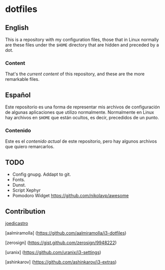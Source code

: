 # dotfiles
## English
This is a repository with my configuration files, those that in Linux normally are these files under the `$HOME` directory that are hidden and preceded by a dot.

### Content 
That's the *current content* of this repository, and these are the more remarkable files.


## Español
Este repositorio es una forma de representar mis archivos de configuración de algunas aplicaciones que utilizo normalmente. Normalmente en Linux hay archivos en `$HOME` que están ocultos, es decir, 
precedidos de un punto.

### Contenido
Este es el *contenido actual* de este repositorio, pero hay algunos archivos que quiero remarcarlos.



## TODO
 - Config gnupg. Addapt to git.
 - Fonts.
 - Dunst.
 - Script Xephyr
 - Pomodoro Widget https://github.com/nikolavp/awesome

## Contribution

[joedicastro](https://github.com/joedicastro/dotfiles)

[aalmiramolla] (https://github.com/aalmiramolla/i3-dotfiles)

[zerosign] (https://gist.github.com/zerosign/9948222)

[uranix] (https://github.com/uranix/i3-settings)

[ashinkarov] (https://github.com/ashinkarov/i3-extras)
